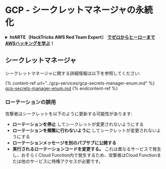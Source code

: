 # GCP - シークレットマネージャの永続化

<details>

<summary><strong>htARTE（HackTricks AWS Red Team Expert）</strong> <a href="https://training.hacktricks.xyz/courses/arte"><strong>でゼロからヒーローまでAWSハッキングを学ぶ</strong></a><strong>！</strong></summary>

HackTricks をサポートする他の方法:

* **HackTricks で企業を宣伝したい** または **HackTricks をPDFでダウンロードしたい場合** は [**SUBSCRIPTION PLANS**](https://github.com/sponsors/carlospolop) をチェックしてください！
* [**公式PEASS＆HackTricksのグッズ**](https://peass.creator-spring.com)を入手する
* [**The PEASS Family**](https://opensea.io/collection/the-peass-family)を発見し、独占的な [**NFTs**](https://opensea.io/collection/the-peass-family) のコレクションを見つける
* **💬 [Discordグループ](https://discord.gg/hRep4RUj7f)** に参加するか、[telegramグループ](https://t.me/peass) に参加するか、**Twitter** 🐦 [**@hacktricks\_live**](https://twitter.com/hacktricks\_live) をフォローする
* **ハッキングテクニックを共有するために、** [**HackTricks**](https://github.com/carlospolop/hacktricks) と [**HackTricks Cloud**](https://github.com/carlospolop/hacktricks-cloud) のGitHubリポジトリにPRを提出する

</details>

## シークレットマネージャ

シークレットマネージャに関する詳細情報は以下を参照してください:

{% content-ref url="../gcp-services/gcp-secrets-manager-enum.md" %}
[gcp-secrets-manager-enum.md](../gcp-services/gcp-secrets-manager-enum.md)
{% endcontent-ref %}

### ローテーションの誤用

攻撃者はシークレットを以下のように更新する可能性があります:

* **ローテーションを停止** してシークレットが変更されないようにする
* **ローテーションを頻繁に行わないように** してシークレットが変更されないようにする
* **ローテーションメッセージを別のパブサブに公開する**
* **実行されるローテーションコードを変更する。** これは異なるサービスで発生し、おそらくCloud Function内で発生するため、攻撃者はCloud Functionまたは他のサービスに特権アクセスが必要です。
